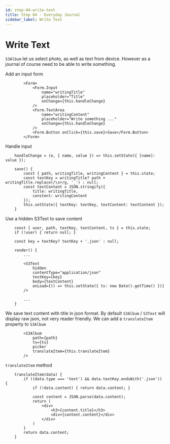 ```yaml
---
id: step-04-write-text
title: Step 04 - Everyday Journal
sidebar_label: Write Text
---
```


# Write Text

`S3Album` let us select photo, as well as text from device. However as a journal of course need to be able to write something.

Add an input form
```
        <Form>
            <Form.Input
                name="writingTitle"
                placeholder="Title"
                onChange={this.handleChange}
            />
            <Form.TextArea
                name="writingContent"
                placeholder="Write something ..."
                onChange={this.handleChange}
            />
            <Form.Button onClick={this.save}>Save</Form.Button>
        </Form>
```

Handle input
```
    handleChange = (e, { name, value }) => this.setState({ [name]: value });

    save() {
        const { path, writingTitle, writingContent } = this.state;
        const textKey = writingTitle? path + writingTitle.replace(/\s+/g, '_') : null;
        const textContent = JSON.stringify({
            title: writingTitle,
            constent: writingContent
        });
        this.setState({ textKey: textKey, textContent: textContent });
    }
```

Use a hidden S3Text to save content
```
    const { user, path, textKey, textContent, ts } = this.state;
    if (!user) { return null; }

    const key = textKey? textKey + '.json' : null;

    render() {
        ...

        <S3Text
            hidden
            contentType="application/json"
            textKey={key}
            body={textContent}
            onLoad={() => this.setState({ ts: new Date().getTime() })}
        />

        ...
    }
```

We save text content with title in json format. By default `S3Album` / `S3Text` will display raw json, not very reader friendly. We can add a `translateItem` property to `S3Album`

```
        <S3Album
            path={path}
            ts={ts}
            picker
            translateItem={this.translateItem}
        />
```

`translateItem` method
```
    translateItem(data) {
        if ((data.type === 'text') && data.textKey.endsWith('.json')) {
            if (!data.content) { return data.content; }

            const content = JSON.parse(data.content);
            return (
                <div>
                    <h3>{content.title}</h3>
                    <div>{content.content}</div>
                </div>
            )
        }
        return data.content;
    }
```
